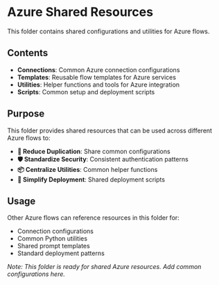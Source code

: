 # Azure Shared Resources

This folder contains shared configurations and utilities for Azure flows.

## Contents

- **Connections**: Common Azure connection configurations
- **Templates**: Reusable flow templates for Azure services
- **Utilities**: Helper functions and tools for Azure integration
- **Scripts**: Common setup and deployment scripts

## Purpose

This folder provides shared resources that can be used across different Azure flows to:

- **🔄 Reduce Duplication**: Share common configurations
- **🛡️ Standardize Security**: Consistent authentication patterns
- **📦 Centralize Utilities**: Common helper functions
- **🚀 Simplify Deployment**: Shared deployment scripts

## Usage

Other Azure flows can reference resources in this folder for:
- Connection configurations
- Common Python utilities
- Shared prompt templates
- Standard deployment patterns

*Note: This folder is ready for shared Azure resources. Add common configurations here.*

